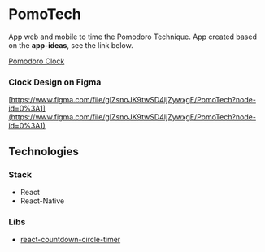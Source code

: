 # PomoTech
App web and mobile to time the Pomodoro Technique. App created based on the **app-ideas**, see the link below.

[Pomodoro Clock](https://github.com/florinpop17/app-ideas/blob/master/Projects/1-Beginner/Pomodoro-Clock.md)

### Clock Design on Figma

[https://www.figma.com/file/gIZsnoJK9twSD4IjZywxgE/PomoTech?node-id=0%3A1](https://www.figma.com/file/gIZsnoJK9twSD4IjZywxgE/PomoTech?node-id=0%3A1)
## Technologies

### Stack

- React
- React-Native

### Libs

- [react-countdown-circle-timer](https://www.npmjs.com/package/react-countdown-circle-timer)
